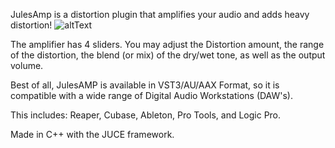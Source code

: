 JulesAmp is a distortion plugin that amplifies your audio and adds heavy distortion!
![altText](https://hosting.photobucket.com/images/i/Julianaguilar98/JulesAmp.png)

The amplifier has 4 sliders. You may adjust the Distortion amount, the range of the distortion, the blend (or mix) of the dry/wet tone,
as well as the output volume.

Best of all, JulesAMP is available in VST3/AU/AAX Format, so it is compatible with a wide range of Digital Audio Workstations (DAW's).

This includes: Reaper, Cubase, Ableton, Pro Tools, and Logic Pro.

Made in C++ with the JUCE framework.
